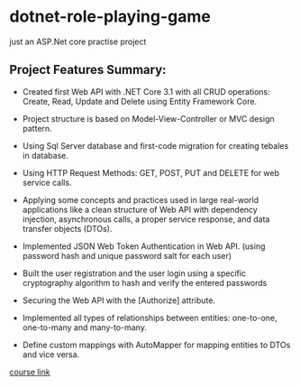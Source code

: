 # dotnet-role-playing-game

just an ASP.Net core practise project

<h2> Project Features  Summary: </h2>

- Created first Web API with .NET Core 3.1 with all CRUD operations: Create, Read, Update and Delete using Entity Framework Core.

-   Project structure is based on Model-View-Controller or MVC design pattern.

- Using Sql Server database and first-code migration for creating tebales in database.

- Using HTTP Request Methods: GET, POST, PUT and DELETE for web service calls.

- Applying some concepts and practices used in large real-world applications like a clean structure of Web API with dependency injection, asynchronous calls, a proper service response, and data transfer objects (DTOs).

- Implemented JSON Web Token Authentication in Web API. (using password hash and unique password salt for each user)

- Built the user registration and the user login using a specific cryptography algorithm to hash and verify the entered passwords

- Securing the Web API with the [Authorize] attribute.

- Implemented all types of relationships between entities: one-to-one, one-to-many and many-to-many.

- Define custom mappings with AutoMapper for mapping entities to DTOs and vice versa.

[course link](https://dev.to/_patrickgod/net-core-3-1-web-api-entity-framework-jumpstart-part-1-4jla)
